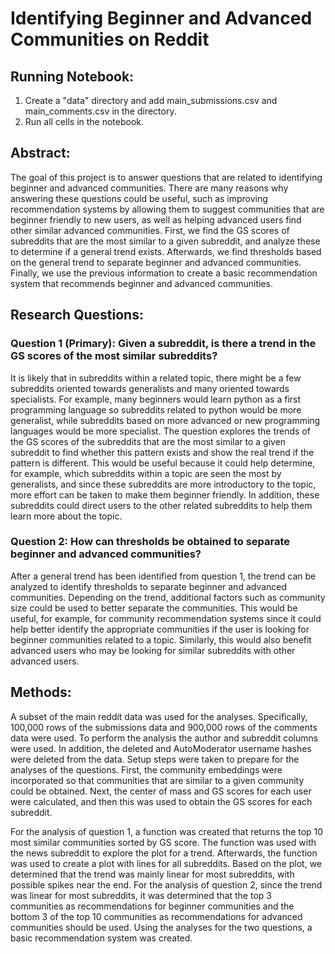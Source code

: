 # Identifying Beginner and Advanced Communities on Reddit

## Running Notebook:

1. Create a "data" directory and add main_submissions.csv and main_comments.csv in the directory.
2. Run all cells in the notebook.

## Abstract:

The goal of this project is to answer questions that are related to identifying beginner and advanced communities. There are many reasons why answering these questions could be useful, such as improving recommendation systems by allowing them to suggest communities that are beginner friendly to new users, as well as helping advanced users find other similar advanced communities. First, we find the GS scores of subreddits that are the most similar to a given subreddit, and analyze these to determine if a general trend exists. Afterwards, we find thresholds based on the general trend to separate beginner and advanced communities. Finally, we use the previous information to create a basic recommendation system that recommends beginner and advanced communities.

## Research Questions:

### Question 1 (Primary): Given a subreddit, is there a trend in the GS scores of the most similar subreddits?

It is likely that in subreddits within a related topic, there might be a few subreddits oriented towards generalists and many oriented towards specialists. For example, many beginners would learn python as a first programming language so subreddits related to python would be more generalist, while subreddits based on more advanced or new programming languages would be more specialist. The question explores the trends of the GS scores of the subreddits that are the most similar to a given subreddit to find whether this pattern exists and show the real trend if the pattern is different. This would be useful because it could help determine, for example, which subreddits within a topic are seen the most by generalists, and since these subreddits are more introductory to the topic, more effort can be taken to make them beginner friendly. In addition, these subreddits could direct users to the other related subreddits to help them learn more about the topic.

### Question 2: How can thresholds be obtained to separate beginner and advanced communities?

After a general trend has been identified from question 1, the trend can be analyzed to identify thresholds to separate beginner and advanced communities. Depending on the trend, additional factors such as community size could be used to better separate the communities. This would be useful, for example, for community recommendation systems since it could help better identify the appropriate communities if the user is looking for beginner communities related to a topic. Similarly, this would also benefit advanced users who may be looking for similar subreddits with other advanced users.

## Methods:

A subset of the main reddit data was used for the analyses. Specifically, 100,000 rows of the submissions data and 900,000 rows of the comments data were used. To perform the analysis the author and subreddit columns were used. In addition, the deleted and AutoModerator username hashes were deleted from the data. Setup steps were taken to prepare for the analyses of the questions. First, the community embeddings were incorporated so that communities that are similar to a given community could be obtained. Next, the center of mass and GS scores for each user were calculated, and then this was used to obtain the GS scores for each subreddit.

For the analysis of question 1, a function was created that returns the top 10 most similar communities sorted by GS score. The function was used with the news subreddit to explore the plot for a trend. Afterwards, the function was used to create a plot with lines for all subreddits. Based on the plot, we determined that the trend was mainly linear for most subreddits, with possible spikes near the end. For the analysis of question 2, since the trend was linear for most subreddits, it was determined that the top 3 communities as recommendations for beginner communities and the bottom 3 of the top 10 communities as recommendations for advanced communities should be used. Using the analyses for the two questions, a basic recommendation system was created.
